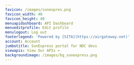 ```yaml
---
favicon: /images/sunexpres.png
favicon_width: 40
favicon_height: 40
menuapidashboard: API Dashboard
menueditprofile: Edit profile
menulogout: Log out
footerlegend: 'Powered by [SITA](https://airgateway.net)'
account: Account
jumbotitle: SunExpress portal for NDC devs
viewapis: View Our APIs »
backgroundimage: /images/bg_sunexpress.png
---
```


